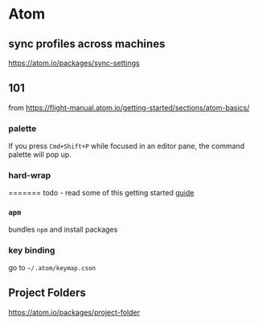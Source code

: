 # Atom

## sync profiles across machines

https://atom.io/packages/sync-settings

## 101

from https://flight-manual.atom.io/getting-started/sections/atom-basics/

### palette

If you press `Cmd+Shift+P` while focused in an editor pane, the command palette will pop up.


### hard-wrap
=======
todo -
read some of this getting started [guide](https://flight-manual.atom.io/getting-started/sections/atom-basics/)

### `apm`
bundles `npm` and install packages


### key binding
go to `~/.atom/keymap.cson`

## Project Folders
https://atom.io/packages/project-folder

